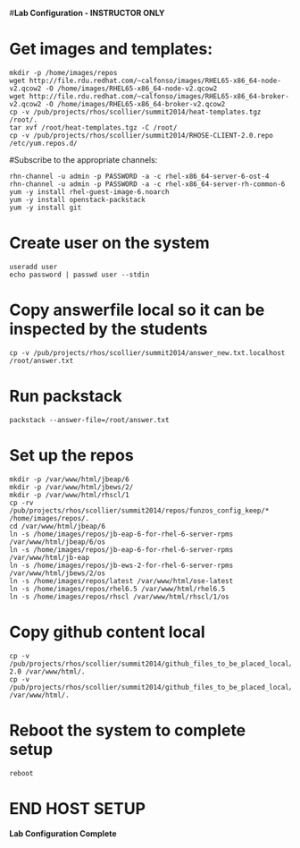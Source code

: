 #**Lab Configuration - INSTRUCTOR ONLY**


# Get images and templates:

    mkdir -p /home/images/repos
    wget http://file.rdu.redhat.com/~calfonso/images/RHEL65-x86_64-node-v2.qcow2 -O /home/images/RHEL65-x86_64-node-v2.qcow2
    wget http://file.rdu.redhat.com/~calfonso/images/RHEL65-x86_64-broker-v2.qcow2 -O /home/images/RHEL65-x86_64-broker-v2.qcow2
    cp -v /pub/projects/rhos/scollier/summit2014/heat-templates.tgz /root/.
    tar xvf /root/heat-templates.tgz -C /root/
    cp -v /pub/projects/rhos/scollier/summit2014/RHOSE-CLIENT-2.0.repo /etc/yum.repos.d/

#Subscribe to the appropriate channels:

    rhn-channel -u admin -p PASSWORD -a -c rhel-x86_64-server-6-ost-4
    rhn-channel -u admin -p PASSWORD -a -c rhel-x86_64-server-rh-common-6
    yum -y install rhel-guest-image-6.noarch
    yum -y install openstack-packstack
    yum -y install git

# Create user on the system

    useradd user
    echo password | passwd user --stdin

# Copy answerfile local so it can be inspected by the students

    cp -v /pub/projects/rhos/scollier/summit2014/answer_new.txt.localhost /root/answer.txt

# Run packstack

    packstack --answer-file=/root/answer.txt


# Set up the repos

    mkdir -p /var/www/html/jbeap/6
    mkdir -p /var/www/html/jbews/2/
    mkdir -p /var/www/html/rhscl/1
    cp -rv /pub/projects/rhos/scollier/summit2014/repos/funzos_config_keep/* /home/images/repos/.
    cd /var/www/html/jbeap/6
    ln -s /home/images/repos/jb-eap-6-for-rhel-6-server-rpms /var/www/html/jbeap/6/os
    ln -s /home/images/repos/jb-eap-6-for-rhel-6-server-rpms /var/www/html/jb-eap
    ln -s /home/images/repos/jb-ews-2-for-rhel-6-server-rpms /var/www/html/jbews/2/os
    ln -s /home/images/repos/latest /var/www/html/ose-latest
    ln -s /home/images/repos/rhel6.5 /var/www/html/rhel6.5
    ln -s /home/images/repos/rhscl /var/www/html/rhscl/1/os

# Copy github content local

    cp -v /pub/projects/rhos/scollier/summit2014/github_files_to_be_placed_local/enterprise-2.0 /var/www/html/.
    cp -v /pub/projects/rhos/scollier/summit2014/github_files_to_be_placed_local/openshift.sh /var/www/html/.
    

# Reboot the system to complete setup

    reboot

# END HOST SETUP
             

**Lab Configuration Complete**

<!--BREAK-->

